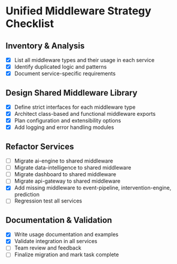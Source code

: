 # Unified Middleware Strategy Checklist

## Inventory & Analysis

- [x] List all middleware types and their usage in each service
- [x] Identify duplicated logic and patterns
- [x] Document service-specific requirements

## Design Shared Middleware Library

- [x] Define strict interfaces for each middleware type
- [x] Architect class-based and functional middleware exports
- [x] Plan configuration and extensibility options
- [x] Add logging and error handling modules

## Refactor Services

- [ ] Migrate ai-engine to shared middleware
- [ ] Migrate data-intelligence to shared middleware
- [ ] Migrate dashboard to shared middleware
- [ ] Migrate api-gateway to shared middleware
- [x] Add missing middleware to event-pipeline, intervention-engine, prediction
- [ ] Regression test all services

## Documentation & Validation

- [x] Write usage documentation and examples
- [x] Validate integration in all services
- [ ] Team review and feedback
- [ ] Finalize migration and mark task complete
